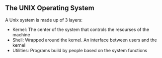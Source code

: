 ## The UNIX Operating System
A Unix system is made up of 3 layers:
  - Kernel: The center of the system that controls the resourses of the machine
  - Shell: Wrapped around the kernel. An interface between users and the kernel
  - Utilities: Programs build by people based on the system functions
